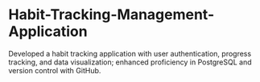 # Habit-Tracking-Management-Application
Developed a habit tracking application with user authentication, progress tracking, and data visualization; enhanced proficiency in PostgreSQL and version control with GitHub.
